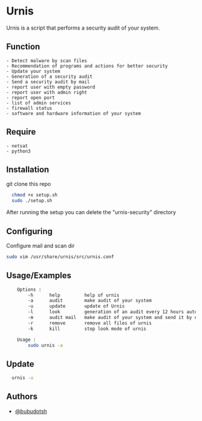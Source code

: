 
# Urnis

Urnis is a script that performs a security audit of your system.


## Function
    - Detect malware by scan files
    - Recommendation of programs and actions for better security
    - Update your system
    - Generation of a security audit
    - Send a security audit by mail
    - report user with empty password
    - report user with admin right
    - report open port
    - list of admin services
    - firewall status
    - software and hardware information of your system


## Require
    - netsat
    - python3


## Installation

git clone this repo

```bash
  chmod +x setup.sh
  sudo ./setup.sh
```
After running the setup you can delete the "urnis-security" directory



## Configuring

Configure mail and scan dir

```bash
sudo vim /usr/share/urnis/src/urnis.conf
```


## Usage/Examples

```bash
    Options : 
        -h      help         help of urnis
        -a      audit        make audit of your system
        -u      update       update of Urnis
        -l      look         generation of an audit every 12 hours automatically
        -m      audit mail   make audit of your system and send it by email
        -r      remove       remove all files of urnis
        -k      kill         stop look mode of urnis

    Usage :
        sudo urnis -a
```

## Update

```bash
  urnis -u
```


## Authors

- [@bubudotsh](https://www.github.com/bubudotsh)
